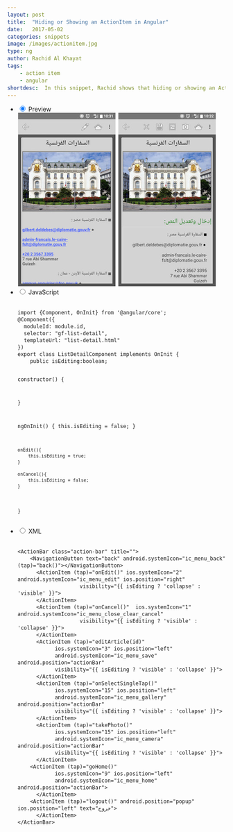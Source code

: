 ```yaml
---
layout: post
title:  "Hiding or Showing an ActionItem in Angular"
date:   2017-05-02
categories: snippets
image: /images/actionitem.jpg
type: ng
author: Rachid Al Khayat
tags: 
    - action item
    - angular
shortdesc: 	In this snippet, Rachid shows that hiding or showing an ActionItem is easy in Angular
---
```

<ul class="tabs clearfix">
<li>
    <input type="radio" name="tabs" id="tab1" checked />
    <label for="tab1">Preview</label>
    <div id="tab-content1" class="tab-content">
        <img src="/images/actionitem.jpg">
    </div>
</li>    
<li>
    <input type="radio" name="tabs" id="tab2" />
    <label for="tab2">JavaScript</label>
    <div id="tab-content2" class="tab-content">
      <p>
      <pre class="language-javascript">
        <code>
import {Component, OnInit} from '@angular/core';
@Component({
  moduleId: module.id,
  selector: "gf-list-detail",
  templateUrl: "list-detail.html"
})
export class ListDetailComponent implements OnInit {
	public isEditing:boolean;
  
  constructor() {
    
  }
  
  ngOnInit() {
  	this.isEditing = false;
  }
  
	onEdit(){
  		this.isEditing = true;
	}
  
	onCancel(){
  		this.isEditing = false;
	}
  
}
        </code>
    </pre>
   </p>
</div>
</li>

<li>
    <input type="radio" name="tabs" id="tab3" />
    <label for="tab3">XML</label>
    <div id="tab-content3" class="tab-content">
      <p>
      <pre class="language-javascript">
        <code>
&#x3C;ActionBar class=&#x22;action-bar&#x22; title=&#x22;&#x22;&#x3E;
    &#x3C;NavigationButton text=&#x22;back&#x22; android.systemIcon=&#x22;ic_menu_back&#x22; (tap)=&#x22;back()&#x22;&#x3E;&#x3C;/NavigationButton&#x3E;
      &#x3C;ActionItem (tap)=&#x22;onEdit()&#x22; ios.systemIcon=&#x22;2&#x22; android.systemIcon=&#x22;ic_menu_edit&#x22; ios.position=&#x22;right&#x22;
                    visibility=&#x22;{{ isEditing ? &#x27;collapse&#x27; : &#x27;visible&#x27; }}&#x22;&#x3E;
      &#x3C;/ActionItem&#x3E;
      &#x3C;ActionItem (tap)=&#x22;onCancel()&#x22;  ios.systemIcon=&#x22;1&#x22; android.systemIcon=&#x22;ic_menu_close_clear_cancel&#x22;
                    visibility=&#x22;{{ isEditing ? &#x27;visible&#x27; : &#x27;collapse&#x27; }}&#x22;&#x3E;
      &#x3C;/ActionItem&#x3E;
      &#x3C;ActionItem (tap)=&#x22;editArticle(id)&#x22;
            ios.systemIcon=&#x22;3&#x22; ios.position=&#x22;left&#x22;
            android.systemIcon=&#x22;ic_menu_save&#x22; android.position=&#x22;actionBar&#x22;
            visibility=&#x22;{{ isEditing ? &#x27;visible&#x27; : &#x27;collapse&#x27; }}&#x22;&#x3E;
      &#x3C;/ActionItem&#x3E;
      &#x3C;ActionItem (tap)=&#x22;onSelectSingleTap()&#x22;
            ios.systemIcon=&#x22;15&#x22; ios.position=&#x22;left&#x22;
            android.systemIcon=&#x22;ic_menu_gallery&#x22; android.position=&#x22;actionBar&#x22;
            visibility=&#x22;{{ isEditing ? &#x27;visible&#x27; : &#x27;collapse&#x27; }}&#x22;&#x3E;
      &#x3C;/ActionItem&#x3E;
      &#x3C;ActionItem (tap)=&#x22;takePhoto()&#x22;
            ios.systemIcon=&#x22;15&#x22; ios.position=&#x22;left&#x22;
            android.systemIcon=&#x22;ic_menu_camera&#x22; android.position=&#x22;actionBar&#x22;
            visibility=&#x22;{{ isEditing ? &#x27;visible&#x27; : &#x27;collapse&#x27; }}&#x22;&#x3E;
      &#x3C;/ActionItem&#x3E;
    &#x3C;ActionItem (tap)=&#x22;goHome()&#x22;
            ios.systemIcon=&#x22;9&#x22; ios.position=&#x22;left&#x22;
            android.systemIcon=&#x22;ic_menu_home&#x22; android.position=&#x22;actionBar&#x22;&#x3E;
      &#x3C;/ActionItem&#x3E;
    &#x3C;ActionItem (tap)=&#x22;logout()&#x22; android.position=&#x22;popup&#x22; ios.position=&#x22;left&#x22; text=&#x22;&#x62E;&#x631;&#x648;&#x62C;&#x22;&#x3E;
      &#x3C;/ActionItem&#x3E;
&#x3C;/ActionBar&#x3E;
        </code>
    </pre>
   </p>
</div>
</li>


</ul>
